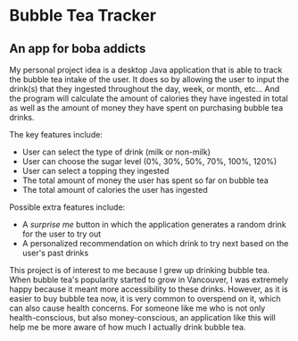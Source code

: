 # Bubble Tea Tracker

## An app for boba addicts

My personal project idea is a desktop Java application that is able to track the bubble tea intake of the user. 
It does so by allowing the user to input the drink(s) that they ingested throughout the day, week, or month, etc... 
And the program will calculate the amount of calories they have ingested in total as well as the amount of money
they have spent on purchasing bubble tea drinks. 

The key features include:
- User can select the type of drink (milk or non-milk)
- User can choose the sugar level (0%, 30%, 50%, 70%, 100%, 120%)
- User can select a topping they ingested
- The total amount of money the user has spent so far on bubble tea
- The total amount of calories the user has ingested

Possible extra features include:
- A *surprise me* button in which the application generates a random drink for the user to try out
- A personalized recommendation on which drink to try next based on the user's past drinks

This project is of interest to me because I grew up drinking bubble tea. When bubble tea's popularity started to grow
in Vancouver, I was extremely happy because it meant more accessibility to these drinks. However, as it is easier to
buy bubble tea now, it is very common to overspend on it, which can also cause health concerns. For someone like me who
is not only health-conscious, but also money-conscious, an application like this will help me be more aware of how much 
I actually drink bubble tea.